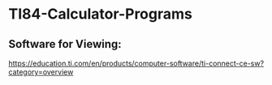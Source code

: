 # TI84-Calculator-Programs

## Software for Viewing:

https://education.ti.com/en/products/computer-software/ti-connect-ce-sw?category=overview
